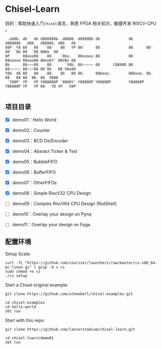 
# Chisel-Learn

目的：帮助快速入门`chisel`语言，熟悉 FPGA 相关知识，敏捷开发 RISCV-CPU 。

```
 .o88b. db   db d888888b .d8888. d88888b db             db      d88888b  .d8b.  d8888b. d8b   db 
d8P  Y8 88   88   `88'   88'  YP 88'     88             88      88'     d8' `8b 88  `8D 888o  88 
8P      88ooo88    88    `8bo.   88ooooo 88             88      88ooooo 88ooo88 88oobY' 88V8o 88 
8b      88~~~88    88      `Y8b. 88~~~~~ 88      C8888D 88      88~~~~~ 88~~~88 88`8b   88 V8o88 
Y8b  d8 88   88   .88.   db   8D 88.     88booo.        88booo. 88.     88   88 88 `88. 88  V888 
 `Y88P' YP   YP Y888888P `8888Y' Y88888P Y88888P        Y88888P Y88888P YP   YP 88   YD VP   V8P 
                                                   
```


## 项目目录

- [x] demo01：Hello World
- [x] demo02：Counter
- [x] demo03：BCD De/Encoder
- [x] demo04：Absract Ticker & Test
- [x] demo05：BubbleFIFO
- [x] demo06：BufferFIFO
- [x] demo07：OtherFIFOs
- [x] demo08：Simple RiscV32 CPU Design
- [ ] demo09：Complex RiscV64 CPU Design (NutShell)
- [ ] demo10：Overlay your design on Pynq
- [ ] demo11：Overlay your design on Fpga


## 配置环境

Setup Scala:

```
curl -fL "https://github.com/coursier/launchers/raw/master/cs-x86_64-pc-linux.gz" | gzip -d > cs
sudo chmod +x cs
./cs setup
```


Start a Chisel original example:

```
git clone https://github.com/schoeberl/chisel-examples.git

cd chisel-examples
cd hello-world
sbt run
```

Start with this repo:

```
git clone https://github.com/lancerstadium/chisel-learn.git

cd chisel-learn/demo01
sbt run

```